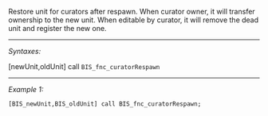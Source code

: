 Restore unit for curators after respawn.
When curator owner, it will transfer ownership to the new unit.
When editable by curator, it will remove the dead unit and register the new one.


---
*Syntaxes:*

[newUnit,oldUnit] call `BIS_fnc_curatorRespawn`

---
*Example 1:*

```sqf
[BIS_newUnit,BIS_oldUnit] call BIS_fnc_curatorRespawn;
```